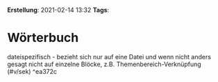**Erstellung**: 2021-02-14  13:32
**Tags**:

# Wörterbuch

dateispezifisch - bezieht sich nur auf eine Datei und wenn nicht anders gesagt nicht auf einzelne Blöcke, z.B. Themenbereich-Verknüpfung (\#v/sek)  ^ea372c